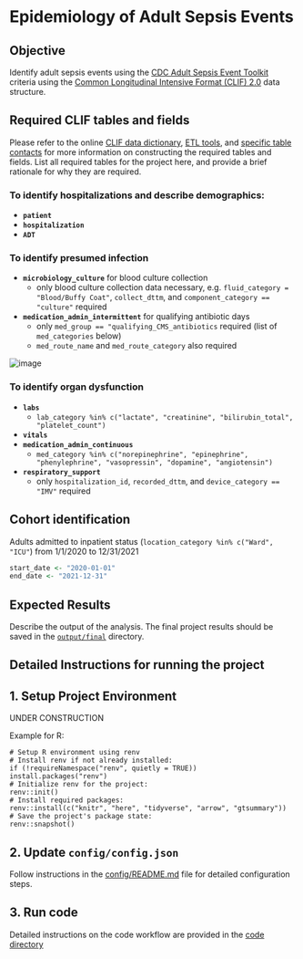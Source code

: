 # Epidemiology of Adult Sepsis Events 

## Objective

Identify adult sepsis events using the [CDC Adult Sepsis Event Toolkit](https://www.cdc.gov/sepsis/pdfs/sepsis-surveillance-toolkit-mar-2018_508.pdf) criteria using the [Common Longitudinal Intensive Format (CLIF) 2.0](https://clif-consortium.github.io/website/) data structure. 

## Required CLIF tables and fields

Please refer to the online [CLIF data dictionary](https://clif-consortium.github.io/website/data-dictionary.html), [ETL tools](https://github.com/clif-consortium/CLIF/tree/main/etl-to-clif-resources), and [specific table contacts](https://github.com/clif-consortium/CLIF?tab=readme-ov-file#relational-clif) for more information on constructing the required tables and fields. List all required tables for the project here, and provide a brief rationale for why they are required.

### To identify hospitalizations and describe demographics:
- **`patient`**
- **`hospitalization`**
- **`ADT`**

### To identify presumed infection
-  **`microbiology_culture`** for blood culture collection
    - only blood culture collection data necessary, e.g. `fluid_category = "Blood/Buffy Coat"`, `collect_dttm`, and `component_category == "culture"` required
-  **`medication_admin_intermittent`** for qualifying antibiotic days
    - only `med_group == "qualifying_CMS_antibiotics` required (list of `med_categories` below)
    - `med_route_name` and `med_route_category` also required
 
![image](https://github.com/user-attachments/assets/9bbcfbd1-e171-4a99-9c6f-3aa0a6a578a3)


### To identify organ dysfunction
- **`labs`**
  - `lab_category %in% c("lactate", "creatinine", "bilirubin_total", "platelet_count")`
- **`vitals`**
- **`medication_admin_continuous`**
  - `med_category %in% c("norepinephrine", "epinephrine", "phenylephrine", "vasopressin", "dopamine", "angiotensin")`
- **`respiratory_support`**
  - only `hospitalization_id`, `recorded_dttm`, and `device_category == "IMV"` required
  

## Cohort identification

Adults admitted to inpatient status (`location_category %in% c("Ward", "ICU"`) from 1/1/2020 to 12/31/2021

``` r
start_date <- "2020-01-01"
end_date <- "2021-12-31"
```

## Expected Results

Describe the output of the analysis. The final project results should be saved in the [`output/final`](output/README.md) directory.

## Detailed Instructions for running the project

## 1. Setup Project Environment

UNDER CONSTRUCTION

Example for R:
```
# Setup R environment using renv
# Install renv if not already installed:
if (!requireNamespace("renv", quietly = TRUE)) install.packages("renv")
# Initialize renv for the project:
renv::init()
# Install required packages:
renv::install(c("knitr", "here", "tidyverse", "arrow", "gtsummary"))
# Save the project's package state:
renv::snapshot()
```

## 2. Update `config/config.json`
Follow instructions in the [config/README.md](config/README.md) file for detailed configuration steps.

## 3. Run code
Detailed instructions on the code workflow are provided in the [code directory](code/README.md)



